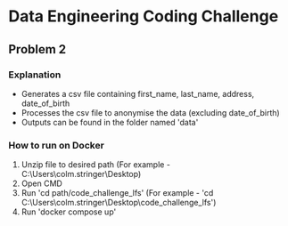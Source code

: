 # Data Engineering Coding Challenge

## Problem 2 

### Explanation
- Generates a csv file containing first_name, last_name, address, date_of_birth
- Processes the csv file to anonymise the data (excluding date_of_birth)
- Outputs can be found in the folder named 'data'

### How to run on Docker
1. Unzip file to desired path (For example - C:\Users\colm.stringer\Desktop)
2. Open CMD
3. Run 'cd path/code_challenge_lfs' (For example - 'cd C:\Users\colm.stringer\Desktop\code_challenge_lfs')
4. Run 'docker compose up'
